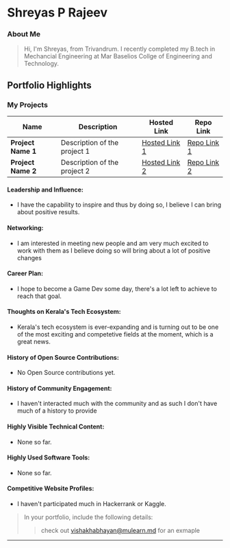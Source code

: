 # Shreyas P Rajeev 

### About Me

> Hi, I'm Shreyas, from Trivandrum. I recently completed my B.tech in Mechancial Engineering at Mar Baselios Collge of Engineering and Technology.

## Portfolio Highlights

### My Projects

| Name                | Description                                                               | Hosted Link                              | Repo Link                                                      |
|---------------------|---------------------------------------------------------------------------|------------------------------------------|----------------------------------------------------------------|
| **Project Name 1**  | Description of the project 1                                              | [Hosted Link 1](https://example.com)    | [Repo Link 1](https://github.com/username/project1)             |
| **Project Name 2**  | Description of the project 2                                              | [Hosted Link 2](https://example.com)    | [Repo Link 2](https://github.com/username/project2)             |

#### Leadership and Influence:

- I have the capability to inspire and thus by doing so, I believe I can bring about positive results.

#### Networking:

- I am interested in meeting new people and am very much excited to work with them as I believe doing so will bring about a lot of positive changes

#### Career Plan:

- I hope to become a Game Dev some day, there's a lot left to achieve to reach that goal.

#### Thoughts on Kerala's Tech Ecosystem:

- Kerala's tech ecosystem is ever-expanding and is turning out to be one of the most exciting and competetive fields at the moment, which is a great news.

#### History of Open Source Contributions:

- No Open Source contributions yet.

#### History of Community Engagement:

- I haven't interacted much with the community and as such I don't have much of a history to provide

#### Highly Visible Technical Content:

- None so far.
#### Highly Used Software Tools:

- None so far.

#### Competitive Website Profiles:

- I haven't participated much in Hackerrank or Kaggle.



> In your portfolio, include the following details:
>> check out [vishakhabhayan@mulearn.md](./profiles/vishakhabhayan@mulearn.md) for an exmaple

---
